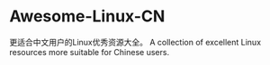 # Awesome-Linux-CN
更适合中文用户的Linux优秀资源大全。 A collection of excellent Linux resources more suitable for Chinese users.

